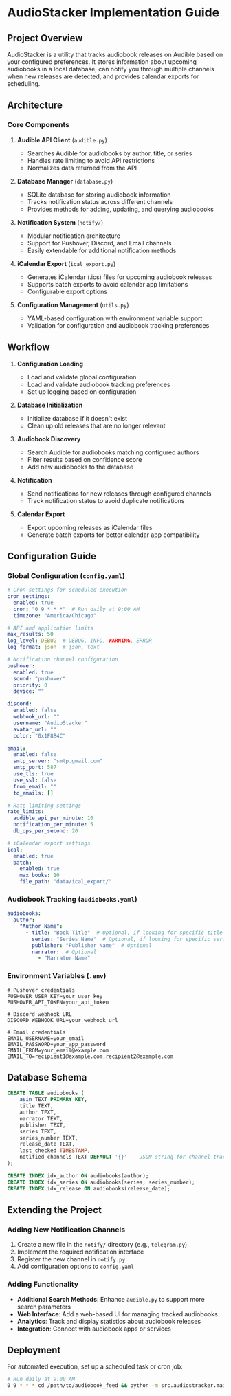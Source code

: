 # AudioStacker Implementation Guide

## Project Overview

AudioStacker is a utility that tracks audiobook releases on Audible based on your configured preferences. It stores information about upcoming audiobooks in a local database, can notify you through multiple channels when new releases are detected, and provides calendar exports for scheduling.

## Architecture

### Core Components

1. **Audible API Client** (`audible.py`)
   - Searches Audible for audiobooks by author, title, or series
   - Handles rate limiting to avoid API restrictions
   - Normalizes data returned from the API

2. **Database Manager** (`database.py`)
   - SQLite database for storing audiobook information
   - Tracks notification status across different channels
   - Provides methods for adding, updating, and querying audiobooks

3. **Notification System** (`notify/`)
   - Modular notification architecture
   - Support for Pushover, Discord, and Email channels
   - Easily extendable for additional notification methods

4. **iCalendar Export** (`ical_export.py`)
   - Generates iCalendar (.ics) files for upcoming audiobook releases
   - Supports batch exports to avoid calendar app limitations
   - Configurable export options

5. **Configuration Management** (`utils.py`)
   - YAML-based configuration with environment variable support
   - Validation for configuration and audiobook tracking preferences

## Workflow

1. **Configuration Loading**
   - Load and validate global configuration
   - Load and validate audiobook tracking preferences
   - Set up logging based on configuration

2. **Database Initialization**
   - Initialize database if it doesn't exist
   - Clean up old releases that are no longer relevant

3. **Audiobook Discovery**
   - Search Audible for audiobooks matching configured authors
   - Filter results based on confidence score
   - Add new audiobooks to the database

4. **Notification**
   - Send notifications for new releases through configured channels
   - Track notification status to avoid duplicate notifications

5. **Calendar Export**
   - Export upcoming releases as iCalendar files
   - Generate batch exports for better calendar app compatibility

## Configuration Guide

### Global Configuration (`config.yaml`)

```yaml
# Cron settings for scheduled execution
cron_settings:
  enabled: true 
  cron: "0 9 * * *"  # Run daily at 9:00 AM
  timezone: "America/Chicago"

# API and application limits
max_results: 50
log_level: DEBUG  # DEBUG, INFO, WARNING, ERROR
log_format: json  # json, text

# Notification channel configuration
pushover:
  enabled: true
  sound: "pushover"
  priority: 0
  device: ""

discord:
  enabled: false
  webhook_url: ""
  username: "AudioStacker"
  avatar_url: ""
  color: "0x1F8B4C"

email:
  enabled: false
  smtp_server: "smtp.gmail.com"
  smtp_port: 587
  use_tls: true
  use_ssl: false
  from_email: ""
  to_emails: []

# Rate limiting settings
rate_limits:
  audible_api_per_minute: 10
  notification_per_minute: 5
  db_ops_per_second: 20

# iCalendar export settings
ical:
  enabled: true
  batch:
    enabled: true
    max_books: 10
    file_path: "data/ical_export/"
```

### Audiobook Tracking (`audiobooks.yaml`)

```yaml
audiobooks:
  author:
    "Author Name":
      - title: "Book Title"  # Optional, if looking for specific title
        series: "Series Name"  # Optional, if looking for specific series
        publisher: "Publisher Name"  # Optional
        narrator:  # Optional
          - "Narrator Name"
```

### Environment Variables (`.env`)

```env
# Pushover credentials
PUSHOVER_USER_KEY=your_user_key
PUSHOVER_API_TOKEN=your_api_token

# Discord webhook URL
DISCORD_WEBHOOK_URL=your_webhook_url

# Email credentials
EMAIL_USERNAME=your_email
EMAIL_PASSWORD=your_app_password
EMAIL_FROM=your_email@example.com
EMAIL_TO=recipient1@example.com,recipient2@example.com
```

## Database Schema

```sql
CREATE TABLE audiobooks (
    asin TEXT PRIMARY KEY,
    title TEXT,
    author TEXT,
    narrator TEXT,
    publisher TEXT,
    series TEXT,
    series_number TEXT,
    release_date TEXT,
    last_checked TIMESTAMP,
    notified_channels TEXT DEFAULT '{}' -- JSON string for channel tracking
);

CREATE INDEX idx_author ON audiobooks(author);
CREATE INDEX idx_series ON audiobooks(series, series_number);
CREATE INDEX idx_release ON audiobooks(release_date);
```

## Extending the Project

### Adding New Notification Channels

1. Create a new file in the `notify/` directory (e.g., `telegram.py`)
2. Implement the required notification interface
3. Register the new channel in `notify.py`
4. Add configuration options to `config.yaml`

### Adding Functionality

- **Additional Search Methods**: Enhance `audible.py` to support more search parameters
- **Web Interface**: Add a web-based UI for managing tracked audiobooks
- **Analytics**: Track and display statistics about audiobook releases
- **Integration**: Connect with audiobook apps or services

## Deployment

For automated execution, set up a scheduled task or cron job:

```bash
# Run daily at 9:00 AM
0 9 * * * cd /path/to/audiobook_feed && python -m src.audiostracker.main
```
